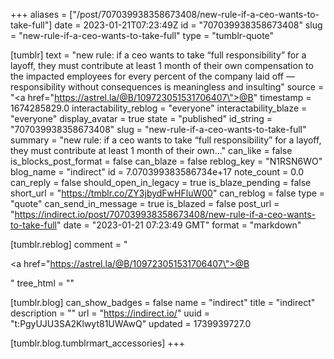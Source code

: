 +++
aliases = ["/post/707039938358673408/new-rule-if-a-ceo-wants-to-take-full"]
date = 2023-01-21T07:23:49Z
id = "707039938358673408"
slug = "new-rule-if-a-ceo-wants-to-take-full"
type = "tumblr-quote"

[tumblr]
text = "new rule: if a ceo wants to take “full responsibility” for a layoff, they must contribute at least 1 month of their own compensation to the impacted employees for every percent of the company laid off — responsibility without consequences is meaningless and insulting"
source = "<a href=\"https://astrel.la/@B/109723051531706407\">@B</a>"
timestamp = 1674285829.0
interactability_reblog = "everyone"
interactability_blaze = "everyone"
display_avatar = true
state = "published"
id_string = "707039938358673408"
slug = "new-rule-if-a-ceo-wants-to-take-full"
summary = "new rule: if a ceo wants to take “full responsibility” for a layoff, they must contribute at least 1 month of their own..."
can_like = false
is_blocks_post_format = false
can_blaze = false
reblog_key = "N1RSN6WO"
blog_name = "indirect"
id = 7.070399383586734e+17
note_count = 0.0
can_reply = false
should_open_in_legacy = true
is_blaze_pending = false
short_url = "https://tmblr.co/ZY3jbydFwHFluW00"
can_reblog = false
type = "quote"
can_send_in_message = true
is_blazed = false
post_url = "https://indirect.io/post/707039938358673408/new-rule-if-a-ceo-wants-to-take-full"
date = "2023-01-21 07:23:49 GMT"
format = "markdown"

[tumblr.reblog]
comment = "<p><a href=\"https://astrel.la/@B/109723051531706407\">@B</a></p>"
tree_html = ""

[tumblr.blog]
can_show_badges = false
name = "indirect"
title = "indirect"
description = ""
url = "https://indirect.io/"
uuid = "t:PgyUJU3SA2Klwyt81UWAwQ"
updated = 1739939727.0

[tumblr.blog.tumblrmart_accessories]
+++
